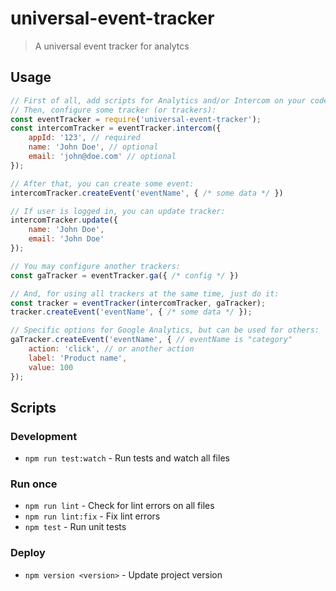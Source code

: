 # universal-event-tracker

> A universal event tracker for analytcs

## Usage

```js
// First of all, add scripts for Analytics and/or Intercom on your code.
// Then, configure some tracker (or trackers):
const eventTracker = require('universal-event-tracker');
const intercomTracker = eventTracker.intercom({
	appId: '123', // required
	name: 'John Doe', // optional
	email: 'john@doe.com' // optional
});

// After that, you can create some event:
intercomTracker.createEvent('eventName', { /* some data */ })

// If user is logged in, you can update tracker:
intercomTracker.update({
	name: 'John Doe',
	email: 'John Doe'
});

// You may configure another trackers:
const gaTracker = eventTracker.ga({ /* config */ })

// And, for using all trackers at the same time, just do it:
const tracker = eventTracker(intercomTracker, gaTracker);
tracker.createEvent('eventName', { /* some data */ });

// Specific options for Google Analytics, but can be used for others:
gaTracker.createEvent('eventName', { // eventName is "category"
	action: 'click', // or another action
	label: 'Product name',
	value: 100
});
```

## Scripts

### Development

- `npm run test:watch` - Run tests and watch all files

### Run once

- `npm run lint` - Check for lint errors on all files
- `npm run lint:fix` - Fix lint errors
- `npm test` - Run unit tests

### Deploy

- `npm version <version>` - Update project version
